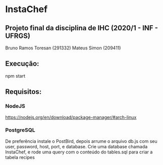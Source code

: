 # InstaChef

## Projeto final da disciplina de IHC (2020/1 - INF - UFRGS)
Bruno Ramos Toresan (291332)
Mateus Simon (209411)

## Execução:
npm start

## Requisitos:
### NodeJS
https://nodejs.org/en/download/package-manager/#arch-linux
### PostgreSQL
De preferência instale o PostBird, depois arrume o arquivo db.js com seu user, password, host, port, e database.
Crie uma database chamada InstaChef, e rode uma query com o conteúdo do tables.sql para criar a tabela recipes
